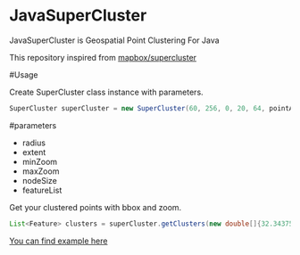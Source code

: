# JavaSuperCluster
JavaSuperCluster is Geospatial Point Clustering For Java

This repository inspired from <a href="https://github.com/mapbox/supercluster" target="_blank">mapbox/supercluster</a>


#Usage

Create SuperCluster class instance with parameters.

```java
SuperCluster superCluster = new SuperCluster(60, 256, 0, 20, 64, pointArray);
```

#parameters

- radius 
- extent 
- minZoom 
- maxZoom 
- nodeSize 
- featureList 

Get your clustered points with bbox and zoom.

```java
List<Feature> clusters = superCluster.getClusters(new double[]{32.34375, 39.90973623453719, 32.6953125, 40.17887331434696}, 10);
```

<a href="https://utahemre.github.io/geojsonautocompletedemo.html" target="_blank">You can find example here</a>
